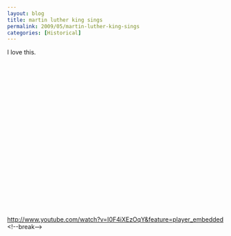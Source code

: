 ```yaml
---
layout: blog
title: martin luther king sings
permalink: 2009/05/martin-luther-king-sings
categories: [Historical]
---
```


<p>I love this.</p>
<object width="425" height="344"><param name="movie" value="http://www.youtube.com/v/I0F4iXEzOqY&hl=en&fs=1" /><param name="allowFullScreen" value="true" /><param name="allowscriptaccess" value="always" /><embed src="http://www.youtube.com/v/I0F4iXEzOqY&hl=en&fs=1" type="application/x-shockwave-flash" allowscriptaccess="always" allowfullscreen="true" width="425" height="344"></embed></object><p>
<a href="http://www.youtube.com/watch?v=I0F4iXEzOqY&amp;feature=player_embedded" title="http://www.youtube.com/watch?v=I0F4iXEzOqY&amp;feature=player_embedded">http://www.youtube.com/watch?v=I0F4iXEzOqY&amp;feature=player_embedded</a><br />
&lt;!--break--></p>
